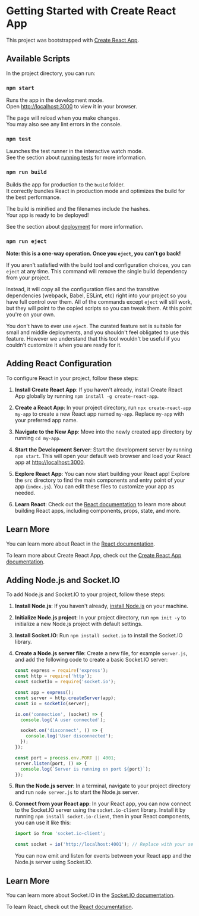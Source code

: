 # Getting Started with Create React App

This project was bootstrapped with [Create React App](https://github.com/facebook/create-react-app).

## Available Scripts

In the project directory, you can run:

### `npm start`

Runs the app in the development mode.\
Open [http://localhost:3000](http://localhost:3000) to view it in your browser.

The page will reload when you make changes.\
You may also see any lint errors in the console.

### `npm test`

Launches the test runner in the interactive watch mode.\
See the section about [running tests](https://facebook.github.io/create-react-app/docs/running-tests) for more information.

### `npm run build`

Builds the app for production to the `build` folder.\
It correctly bundles React in production mode and optimizes the build for the best performance.

The build is minified and the filenames include the hashes.\
Your app is ready to be deployed!

See the section about [deployment](https://facebook.github.io/create-react-app/docs/deployment) for more information.

### `npm run eject`

**Note: this is a one-way operation. Once you `eject`, you can't go back!**

If you aren't satisfied with the build tool and configuration choices, you can `eject` at any time. This command will remove the single build dependency from your project.

Instead, it will copy all the configuration files and the transitive dependencies (webpack, Babel, ESLint, etc) right into your project so you have full control over them. All of the commands except `eject` will still work, but they will point to the copied scripts so you can tweak them. At this point you're on your own.

You don't have to ever use `eject`. The curated feature set is suitable for small and middle deployments, and you shouldn't feel obligated to use this feature. However we understand that this tool wouldn't be useful if you couldn't customize it when you are ready for it.

## Adding React Configuration

To configure React in your project, follow these steps:

1. **Install Create React App**: If you haven't already, install Create React App globally by running `npm install -g create-react-app`.

2. **Create a React App**: In your project directory, run `npx create-react-app my-app` to create a new React app named `my-app`. Replace `my-app` with your preferred app name.

3. **Navigate to the New App**: Move into the newly created app directory by running `cd my-app`.

4. **Start the Development Server**: Start the development server by running `npm start`. This will open your default web browser and load your React app at [http://localhost:3000](http://localhost:3000).

5. **Explore React App**: You can now start building your React app! Explore the `src` directory to find the main components and entry point of your app (`index.js`). You can edit these files to customize your app as needed.

6. **Learn React**: Check out the [React documentation](https://reactjs.org/docs/getting-started.html) to learn more about building React apps, including components, props, state, and more.

## Learn More

You can learn more about React in the [React documentation](https://reactjs.org/docs/getting-started.html).

To learn more about Create React App, check out the [Create React App documentation](https://create-react-app.dev/docs/getting-started/).
## Adding Node.js and Socket.IO

To add Node.js and Socket.IO to your project, follow these steps:

1. **Install Node.js**: If you haven't already, [install Node.js](https://nodejs.org/) on your machine.

2. **Initialize Node.js project**: In your project directory, run `npm init -y` to initialize a new Node.js project with default settings.

3. **Install Socket.IO**: Run `npm install socket.io` to install the Socket.IO library.

4. **Create a Node.js server file**: Create a new file, for example `server.js`, and add the following code to create a basic Socket.IO server:

    ```javascript
    const express = require('express');
    const http = require('http');
    const socketIo = require('socket.io');

    const app = express();
    const server = http.createServer(app);
    const io = socketIo(server);

    io.on('connection', (socket) => {
      console.log('A user connected');

      socket.on('disconnect', () => {
        console.log('User disconnected');
      });
    });

    const port = process.env.PORT || 4001;
    server.listen(port, () => {
      console.log(`Server is running on port ${port}`);
    });
    ```

5. **Run the Node.js server**: In a terminal, navigate to your project directory and run `node server.js` to start the Node.js server.

6. **Connect from your React app**: In your React app, you can now connect to the Socket.IO server using the `socket.io-client` library. Install it by running `npm install socket.io-client`, then in your React components, you can use it like this:

    ```javascript
    import io from 'socket.io-client';

    const socket = io('http://localhost:4001'); // Replace with your server URL
    ```

    You can now emit and listen for events between your React app and the Node.js server using Socket.IO.

## Learn More

You can learn more about Socket.IO in the [Socket.IO documentation](https://socket.io/docs/).

To learn React, check out the [React documentation](https://reactjs.org/).
